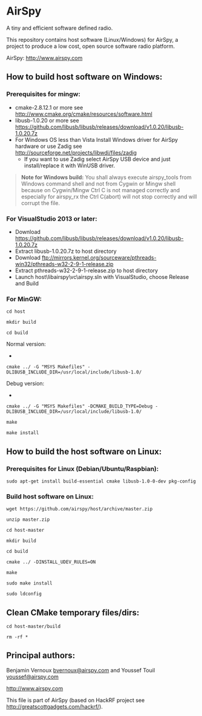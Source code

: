 AirSpy
======

A tiny and efficient software defined radio.

This repository contains host software (Linux/Windows) for AirSpy, a project to
produce a low cost, open source software radio platform.

AirSpy: http://www.airspy.com

## How to build host software on Windows:

### Prerequisites for mingw:

* cmake-2.8.12.1 or more see http://www.cmake.org/cmake/resources/software.html
* libusb-1.0.20 or more see https://github.com/libusb/libusb/releases/download/v1.0.20/libusb-1.0.20.7z
* For Windows OS less than Vista Install Windows driver for AirSpy hardware or use Zadig see http://sourceforge.net/projects/libwdi/files/zadig
  - If you want to use Zadig  select AirSpy USB device and just install/replace it with WinUSB driver.

>**Note for Windows build:**
 You shall always execute airspy_tools from Windows command shell and not from Cygwin or Mingw shell because on Cygwin/Mingw
 Ctrl C is not managed correctly and especially for airspy_rx the Ctrl C(abort) will not stop correctly and will corrupt the file.

### For VisualStudio 2013 or later:

* Download https://github.com/libusb/libusb/releases/download/v1.0.20/libusb-1.0.20.7z
* Extract libusb-1.0.20.7z to host directory
* Download ftp://mirrors.kernel.org/sourceware/pthreads-win32/pthreads-w32-2-9-1-release.zip
* Extract pthreads-w32-2-9-1-release.zip to host directory
* Launch host\libairspy\vc\airspy.sln with VisualStudio, choose Release and Build

### For MinGW:

`cd host`

`mkdir build`

`cd build`

Normal version:

* 
`cmake ../ -G "MSYS Makefiles" -DLIBUSB_INCLUDE_DIR=/usr/local/include/libusb-1.0/`

Debug version:

* 
`cmake ../ -G "MSYS Makefiles" -DCMAKE_BUILD_TYPE=Debug -DLIBUSB_INCLUDE_DIR=/usr/local/include/libusb-1.0/`

`make`

`make install`


## How to build the host software on Linux:

### Prerequisites for Linux (Debian/Ubuntu/Raspbian):


`sudo apt-get install build-essential cmake libusb-1.0-0-dev pkg-config`


### Build host software on Linux:

`wget https://github.com/airspy/host/archive/master.zip`

`unzip master.zip`

`cd host-master`

`mkdir build`

`cd build`

`cmake ../ -DINSTALL_UDEV_RULES=ON`

`make`

`sudo make install`

`sudo ldconfig`

## Clean CMake temporary files/dirs:

`cd host-master/build`

`rm -rf *`


## Principal authors:

Benjamin Vernoux <bvernoux@airspy.com> and Youssef Touil <youssef@airspy.com> 


http://www.airspy.com

This file is part of AirSpy (based on HackRF project see http://greatscottgadgets.com/hackrf/).
